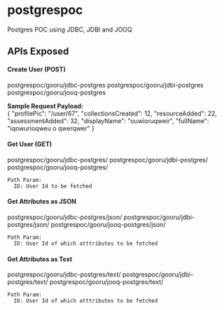 # postgrespoc
Postgres POC using JDBC, JDBI and JOOQ

<h2>APIs Exposed</h2>
<h4>Create User (POST)</h4>
    postgrespoc/gooru/jdbc-postgres
    postgrespoc/gooru/jdbi-postgres
    postgrespoc/gooru/jooq-postgres

<strong>Sample Request Payload:</strong><br>
{
  "profilePic": "/user/67",
  "collectionsCreated": 12,
  "resourceAdded": 22,
  "assessmentAdded": 32,
  "displayName": "ouwioruqweir",
  "fullName": "iqowurioqweu o qwerqwer"
}

<h4>Get User (GET)</h4>
    postgrespoc/gooru/jdbc-postgres/<ID>
    postgrespoc/gooru/jdbi-postgres/<ID>
    postgrespoc/gooru/jooq-postgres/<ID>

    Path Param:
      ID: User Id to be fetched

<h4>Get Attributes as JSON</h4>
    postgrespoc/gooru/jdbc-postgres/json/<ID>
    postgrespoc/gooru/jdbi-postgres/json/<ID>
    postgrespoc/gooru/jooq-postgres/json/<ID>

    Path Param:
      ID: User Id of which atttributes to be fetched

<h4>Get Attributes as Text</h4>
    postgrespoc/gooru/jdbc-postgres/text/<ID>
    postgrespoc/gooru/jdbi-postgres/text/<ID>
    postgrespoc/gooru/jooq-postgres/text/<ID>

    Path Param:
      ID: User Id of which atttributes to be fetched
